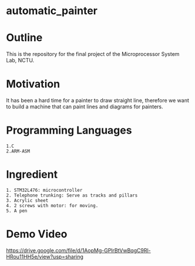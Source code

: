 # automatic_painter

# Outline
This is the repository for the final project of the Microprocessor System Lab, NCTU.


# Motivation
It has been a hard time for a painter to draw straight line, therefore we want to build a machine that can paint lines and diagrams for painters.



# Programming Languages
    1.C
    2.ARM-ASM


# Ingredient

    1. STM32L476: microcontroller 
    2. Telephone trunking: Serve as tracks and pillars
    3. Acrylic sheet
    4. 2 screws with motor: for moving.
    5. A pen
    
# Demo Video

https://drive.google.com/file/d/1AopMg-GPlrBtVwBqgC9Rl-HRou11HH5e/view?usp=sharing
    
    


 

 
